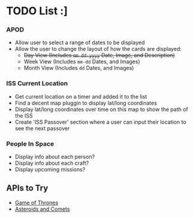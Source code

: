 # TODO List :]

### APOD
* Allow user to select a range of dates to be displayed
* Allow the user to change the layout of how the cards are displayed:
  * ~~Day View (Includes `mm-dd-yyyy` Date, Image, and Description)~~
  * Week View (Includes `mm-dd` Dates, and Images)
  * Month View (Includes `dd` Dates, and Images)

### ISS Current Location
* Get current location on a timer and added it to the list
* Find a decent map pluggin to display lat/long coordinates
* Display lat/long coordinates over time on this map to show the path of the ISS
* Create 'ISS Passover' section where a user can input their location to see the next passover

### People In Space
* Display info about each person?
* Display info about each craft?
* Display upcoming missions?

## APIs to Try
- [Game of Thrones](https://anapioficeandfire.com/)
- [Asteroids and Comets](https://www.spacereference.org/)
